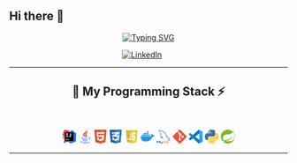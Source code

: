 ## Hi there 👋

<p align="center">
  <!-- Typing SVG by DenverCoder1 - https://github.com/DenverCoder1/readme-typing-svg -->
    <a href="https://git.io/typing-svg"><img src="https://readme-typing-svg.demolab.com?font=Fira+Code&size=22&duration=4800&pause=940&color=7950F2&width=435&lines=Backend+Developer+%E2%80%93+Logic+Creator;1%2B+years+of+experience;Welcome+to+my+GitHub!" alt="Typing SVG" /></a>
</p>

<!-- Social icons section -->
<p align="center">
  <a href="https://www.linkedin.com/in/javier-del-cerro-de-nava-395409307/"><img width="46px" alt="LinkedIn" title="LinkedIn" src="https://img.icons8.com/?size=100&id=IuI5Yd3J3qcC&format=png&color=7950F2"/></a>
  &#8287;&#8287;&#8287;&#8287;&#8287;
</p>

<hr>
<h2 align="center"> 🚀 My Programming Stack ⚡</h2>
<br>
<p align="center">
  <code><img title="IntelliJ" height="25" src="images/logo_intellij.png"></code>
  <code><img title="Java" height="25" src="images/logo_java.png"></code>
  <code><img title="HTML5" height="25" src="images/logo_html.png"></code>
  <code><img title="CSS3" height="25" src="images/logo_css.png"></code>
  <code><img title="JavaScript" height="25" src="images/logo_javascript.png"></code>
  <code><img title="Docker" height="25" src="images/logo_docker.png"></code>
  <code><img title="MySQL" height="25" src="images/mysql.png"></code>
  <code><img title="Git" height="25" src="images/logo_git.png"></code>
  <code><img title="Visual Studio Code" height="25" src="images/logo_visual_studio_code.png"></code>
  <code><img title="Python" height="25" src="images/logo_python.png"></code>
  <code><img title="Spring" height="25" src="images/logo_spring.png"></code>
</p>
<hr>
